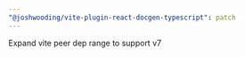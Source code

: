 ```yaml
---
"@joshwooding/vite-plugin-react-docgen-typescript": patch
---
```


Expand vite peer dep range to support v7
